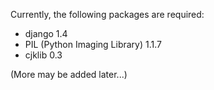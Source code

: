 Currently, the following packages are required:

* django 1.4
* PIL (Python Imaging Library) 1.1.7
* cjklib 0.3

(More may be added later...)

